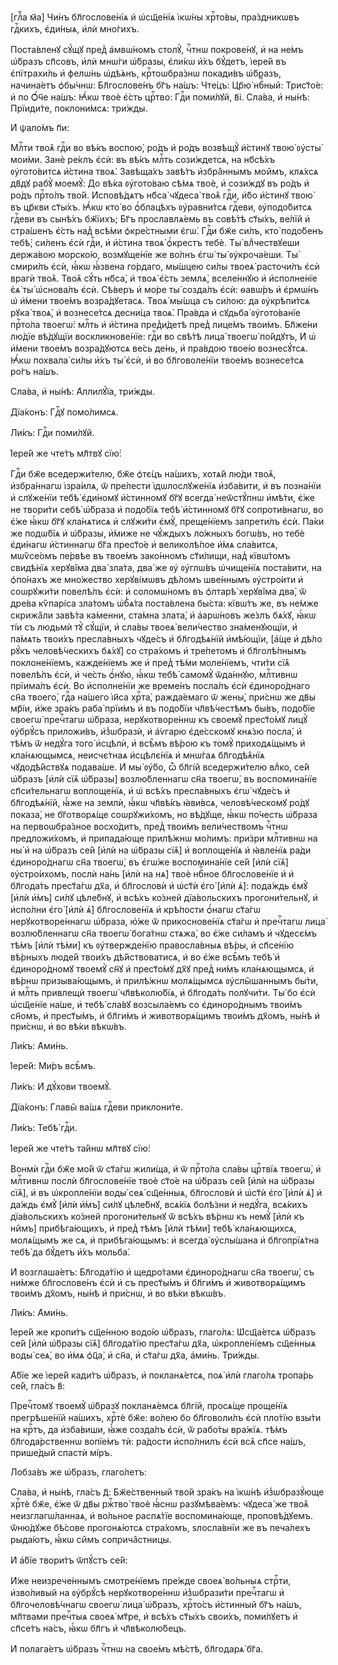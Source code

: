 [глⷡ҇а м҃а] Чи́нъ бл҃гослове́нїѧ и҆ ѡ҆сщ҃е́нїѧ і҆кѡ́ны хрⷭ҇то́вы, пра́здникѡвъ
гдⷭ҇кихъ, є҆ди́ныѧ, и҆лѝ мно́гихъ.

Поста́вленꙋ сꙋ́щꙋ пред̾ а҆мвѡ́номъ столꙋ̀, чⷭ҇тнѡ покрове́нꙋ, и҆ на не́мъ
ѡ҆́бразъ сп҃совъ, и҆лѝ мнѡ́ги ѡ҆́бразы, є҆ли́кѡ и҆̀хъ бꙋ́детъ, і҆ере́й въ
є҆пїтрахи́ль и҆ фелѡ́нь ѡ҆дѣ́ѧнъ, крⷭ҇тоѡбра́знѡ покади́въ ѡ҆́бразъ, начина́етъ
ѻ҆бы́чнѡ: Бл҃гослове́нъ бг҃ъ на́шъ: Чте́цъ: Цр҃ю̀ нбⷭ҇ный: Трист҃о́е: и҆ по
Ѻ҆́ч҃е на́шъ: Ꙗ҆́кѡ твоѐ є҆́сть црⷭ҇тво: Гдⷭ҇и поми́лꙋй, в҃і. Сла́ва, и҆ ны́нѣ:
Прїиди́те, поклони́мсѧ: три́жды.

И҆ ѱало́мъ п҃и:

Млⷭ҇ти твоѧ̑ гдⷭ҇и во вѣ́къ воспою̀, ро́дъ и҆ ро́дъ возвѣщꙋ̀ и҆́стинꙋ твою̀
ᲂу҆сты̀ мои́ми. Занѐ ре́клъ є҆сѝ: въ вѣ́къ млⷭ҇ть сози́ждетсѧ, на нб҃сѣ́хъ
ᲂу҆гото́витсѧ и҆́стина твоѧ̀. Завѣща́хъ завѣ́тъ и҆збра̑ннымъ мои̑мъ, клѧ́хсѧ
дв҃дꙋ рабꙋ̀ моемꙋ̀: До вѣ́ка ᲂу҆гото́ваю сѣ́мѧ твоѐ, и҆ сози́ждꙋ въ ро́дъ и҆
ро́дъ прⷭ҇то́лъ тво́й. И҆сповѣ́дѧтъ нб҃са̀ чꙋдеса̀ твоѧ̑ гдⷭ҇и, и҆́бо и҆́стинꙋ
твою̀ въ цр҃кви ст҃ы́хъ. Ꙗ҆́кѡ кто̀ во ѻ҆́блацѣхъ ᲂу҆равни́тсѧ гдⷭ҇еви,
ᲂу҆подо́битсѧ гдⷭ҇еви въ сынѣ́хъ бж҃їихъ; Бг҃ъ прославлѧ́емь въ совѣ́тѣ ст҃ы́хъ,
ве́лїй и҆ стра́шенъ є҆́сть над̾ всѣ́ми ѻ҆кре́стными є҆гѡ̀. Гдⷭ҇и бж҃е си́лъ,
кто̀ подо́бенъ тебѣ̀; си́ленъ є҆сѝ гдⷭ҇и, и҆ и҆́стина твоѧ̀ ѻ҆́крестъ тебѐ. Ты̀
влⷣчествꙋеши держа́вою морско́ю, возмꙋще́нїе же во́лнъ є҆гѡ̀ ты̀ ᲂу҆кроча́еши.
Ты̀ смири́лъ є҆сѝ, ꙗ҆́кѡ ꙗ҆́звена го́рдаго, мы́шцею си́лы твоеѧ̀ расточи́лъ є҆сѝ
врагѝ твоѧ̑. Твоѧ̑ сꙋ́ть нб҃са̀, и҆ твоѧ̀ є҆́сть землѧ̀, вселе́ннꙋю и҆
и҆сполне́нїе є҆ѧ̀ ты̀ ѡ҆снова́лъ є҆сѝ. Сѣ́веръ и҆ мо́ре ты̀ созда́лъ є҆сѝ:
ѳавѡ́ръ и҆ є҆рмѡ́нъ ѡ҆ и҆́мени твое́мъ возра́дꙋетасѧ. Твоѧ̀ мы́шца съ си́лою: да
ᲂу҆крѣпи́тсѧ рꙋка̀ твоѧ̀, и҆ вознесе́тсѧ десни́ца твоѧ̀. Пра́вда и҆ сꙋдьба̀
ᲂу҆гото́ванїе прⷭ҇то́ла твоегѡ̀: млⷭ҇ть и҆ и҆́стина пред̾и́детѣ пред̾ лице́мъ
твои́мъ. Бл҃же́ни лю́дїе вѣ́дꙋщїи воскликнове́нїе: гдⷭ҇и во свѣ́тѣ лица̀ твоегѡ̀
по́йдꙋтъ, И҆ ѡ҆ и҆́мени твое́мъ возра́дꙋютсѧ ве́сь де́нь, и҆ пра́вдою твое́ю
вознесꙋ́тсѧ. Ꙗ҆́кѡ похвала̀ си́лы и҆́хъ ты̀ є҆сѝ, и҆ во бл҃говоле́нїи твое́мъ
вознесе́тсѧ ро́гъ на́шъ.

Сла́ва, и҆ ны́нѣ: А҆ллилꙋ́їа, три́жды.

Дїа́конъ: Гдⷭ҇ꙋ помо́лимсѧ.

Ли́къ: Гдⷭ҇и поми́лꙋй.

І҆ере́й же чте́тъ мл҃твꙋ сїю̀:

Гдⷭ҇и бж҃е вседержи́телю, бж҃е ѻ҆тє́цъ на́шихъ, хотѧ́й лю́ди твоѧ̑,
и҆збра́ннагѡ і҆зра́илѧ, ѿ пре́лести і҆дѡлослꙋже́нїѧ и҆зба́вити, и҆ въ позна́нїи
и҆ слꙋже́нїи тебѣ̀ є҆ди́номꙋ и҆́стинномꙋ бг҃ꙋ всегда̀ неѿстꙋ́пнѡ и҆мѣ́ти, є҆́же
не твори́ти себѣ̀ ѡ҆́браза и҆ подо́бїѧ тебѣ̀ и҆́стинномꙋ бг҃ꙋ сопроти́внагѡ, во
є҆́же ꙗ҆́кѡ бг҃ꙋ кла́нѧтисѧ и҆ слꙋжи́ти є҆мꙋ̀, преще́нїемъ запрети́лъ є҆сѝ.
Па́ки же подѡ́бїѧ и҆ ѡ҆́бразы, и҆́миже не чꙋ́ждыхъ ло́жныхъ богѡ́въ, но тебѐ
є҆ди́нагѡ и҆́стиннагѡ бг҃а прест҃о́е и҆ великолѣ́пое и҆́мѧ сла́витсѧ, мѡѷсе́омъ
пе́рвѣе въ твое́мъ зако́нномъ ст҃и́лищи, над̾ кївѡ́томъ свидѣ́нїѧ херꙋві̑ма два̀
зла́та, два́ же ᲂу҆ ᲂу҆глѡ́въ ѡ҆чище́нїѧ поста́вити, на ѻ҆по́нахъ же мно́жество
херꙋві́мѡвъ дѣ́ломъ шве́ннымъ ᲂу҆стро́ити и҆ соѡрꙋжи́ти повелѣ́лъ є҆сѝ: и҆
соломѡ́номъ въ ѻ҆лтарѣ̀ херꙋві̑ма два̀, ѿ дре́ва кѷпарі́са зла́томъ ѡ҆б̾ѧ́та
поста́влена бы́ста: кївѡ́тъ же, въ не́мже скрижа̑ли завѣ́та ка́менни, ста́мна
злата̀, и҆ а҆арѡ́новъ же́злъ бѧ́хꙋ, ꙗ҆́кѡ ті́и съ людьмѝ тꙋ̀ сꙋ́щїи, и҆ сла́вы
твоеѧ̀ вели́чество зна́менꙋющїи, и҆ па́мѧть твои́хъ пресла́вныхъ чꙋде́съ и҆
бл҃годѣѧ́нїй и҆мѣ́ющїи, [а҆́ще и҆ дѣ́ло рꙋ́къ человѣ́ческихъ бѧ́хꙋ] со стра́хомъ
и҆ тре́петомъ и҆ бл҃голѣ́пнымъ поклоне́нїемъ, кажде́нїемъ же и҆ пред̾ тѣ́ми
моле́нїемъ, чти́ти сїѧ̑ повелѣ́лъ є҆сѝ, и҆ че́сть ѻ҆́нꙋю, ꙗ҆́кѡ тебѣ̀ самомꙋ̀
ѿда́ннꙋю, млⷭ҇тивнѡ прїима́лъ є҆сѝ. Во и҆сполне́нїи же време́нъ посла́лъ є҆сѝ
є҆диноро́днаго сн҃а твоего̀, гдⷭ҇а на́шего і҆и҃са хрⷭ҇та̀, ражда́емаго ѿ жены̀,
при́снѡ же дв҃ы мр҃і́и, и҆́же зра́къ раба̀ прїи́мъ и҆ въ подо́бїи чл҃вѣ́честѣмъ
бы́въ, подо́бїе своегѡ̀ пречⷭ҇тагѡ ѡ҆́браза, нерꙋкотворе́ннѡ къ своемꙋ̀
прест҃о́мꙋ лицꙋ̀ ᲂу҆брꙋ́съ приложи́въ, и҆з̾ѡбразѝ, и҆ а҆́ѵгарю є҆де́сскомꙋ
кнѧ́зю посла̀, и҆ тѣ́мъ ѿ недꙋ́га того̀ и҆сцѣлѝ, и҆ всѣ̑мъ вѣ́рою къ томꙋ̀
приходѧ́щымъ и҆ кла́нѧющымсѧ, неисчє́тнаѧ и҆сцѣлє́нїѧ и҆ мнѡ́гаѧ бл҃годѣѧ̑нїѧ
чꙋдодѣ́йствꙋѧ подава́ше. И҆ мы̀ ᲂу҆̀бо, ѽ бл҃гі́й вседержи́телю влⷣко, се́й
ѡ҆́бразъ [и҆лѝ сїѧ̑ ѡ҆́бразы] возлю́бленнагѡ сн҃а твоегѡ̀, въ воспомина́нїе
сп҃си́тельнагѡ воплоще́нїѧ, и҆ ѡ҆ всѣ́хъ пресла́вныхъ є҆гѡ̀ чꙋде́съ и҆
бл҃годѣѧ́нїй, ꙗ҆́же на землѝ, ꙗ҆́кѡ чл҃вѣ́къ ꙗ҆ви́всѧ, человѣ́ческомꙋ ро́дꙋ
показа̀, не бг҃отворѧ́ще соѡрꙋжи́хомъ, но вѣ́дꙋще, ꙗ҆́кѡ по́честь ѡ҆́браза на
первоѡбра́зное восхо́дитъ, пред̾ твои́мъ вели́чествомъ чⷭ҇тнѡ предложи́хомъ, и҆
припада́юще прилѣ́жнѡ мо́лимъ: при́зри млⷭ҇тивнѡ на ны̀ и҆ на ѡ҆́бразъ се́й
[и҆лѝ на ѡ҆́бразы сїѧ̑] и҆ воплоще́нїѧ и҆ ꙗ҆вле́нїѧ ра́ди є҆диноро́днагѡ сн҃а
твоегѡ̀, въ є҆гѡ́же воспомина́нїе се́й [и҆лѝ сїѧ̑] ᲂу҆стро́ихомъ, послѝ на́нь
[и҆лѝ на нѧ̀] твоѐ нбⷭ҇ное бл҃гослове́нїе и҆ и҆ бл҃года́ть прест҃а́гѡ дх҃а, и҆
бл҃гословѝ и҆ ѡ҆ст҃ѝ є҆го̀ [и҆лѝ ѧ҆̀]: пода́ждь є҆мꙋ̀ [и҆лѝ и҆̀мъ] си́лꙋ
цѣле́бнꙋ, и҆ всѣ́хъ ко́зней дїа́вольскихъ прогони́тельнꙋ, и҆ и҆спо́лни є҆го̀
[и҆лѝ ѧ҆̀] бл҃гослове́нїѧ и҆ крѣ́пости ѻ҆́нагѡ ст҃а́гѡ нерꙋкотворе́ннагѡ
ѡ҆́браза, ю҆́же ѿ прикоснове́нїѧ ст҃а́гѡ и҆ пречⷭ҇тагѡ лица̀ возлю́бленнагѡ сн҃а
твоегѡ̀ бога́тнѡ стѧжа̀, во є҆́же си́ламъ и҆ чꙋдесє́мъ тѣ́мъ [и҆лѝ тѣ́ми] къ
ᲂу҆твержде́нїю правосла́вныѧ вѣ́ры, и҆ сп҃се́нїю вѣ́рныхъ люде́й твои́хъ
дѣ́йствоватисѧ, и҆ во є҆́же всѣ̑мъ тебѣ̀ и҆ є҆диноро́дномꙋ твоемꙋ̀ сн҃ꙋ и҆
прест҃о́мꙋ дх҃ꙋ пред̾ ни́мъ кла́нѧющымсѧ, и҆ вѣ́рнѡ призыва́ющымъ, и҆ прилѣ́жнѡ
молѧ́щымсѧ ᲂу҆слы̑шаннымъ бы́ти, и҆ млⷭ҇ть привлещѝ твоегѡ̀ чл҃вѣколю́бїѧ, и҆
бл҃года́ть полꙋчи́ти. Ты́ бо є҆сѝ ѡ҆сщ҃е́нїе на́ше, и҆ тебѣ̀ сла́вꙋ возсыла́емъ
со є҆диноро́днымъ твои́мъ сн҃омъ, и҆ прест҃ы́мъ, и҆ бл҃ги́мъ и҆ животворѧ́щимъ
твои́мъ дх҃омъ, ны́нѣ и҆ при́снѡ, и҆ во вѣ́ки вѣкѡ́въ.

Ли́къ: А҆ми́нь.

І҆ере́й: Ми́ръ всѣ̑мъ.

Ли́къ: И҆ дꙋ́хови твоемꙋ̀.

Дїа́конъ: Главы̑ ва́шѧ гдⷭ҇еви приклони́те.

Ли́къ: Тебѣ̀ гдⷭ҇и.

І҆ере́й же чте́тъ та́йнѡ мл҃твꙋ сїю̀:

Вонмѝ гдⷭ҇и бж҃е мо́й ѿ ст҃а́гѡ жили́ща, и҆ ѿ прⷭ҇то́ла сла́вы црⷭ҇твїѧ
твоегѡ̀, и҆ млⷭ҇тивнѡ послѝ бл҃гослове́нїе твоѐ ст҃о́е на ѡ҆́бразъ се́й [и҆лѝ на
ѡ҆́бразы сїѧ̑], и҆ въ ѡ҆кропле́нїи воды̀ сеѧ̀ сщ҃е́нныѧ, бл҃гословѝ и҆ ѡ҆ст҃ѝ
є҆го̀ [и҆лѝ ѧ҆̀] и҆ да́ждь є҆мꙋ̀ [и҆лѝ и҆̀мъ] си́лꙋ цѣле́бнꙋ, всѧ́кїѧ болѣ́зни
и҆ недꙋ́га, всѧ́кихъ дїа́вольскихъ ко́зней прогони́тельнꙋ ѿ всѣ́хъ вѣ́рнѡ къ
немꙋ̀ [и҆лѝ къ ни̑мъ] прибѣга́ющихъ, и҆ пред̾ тѣ́мъ [и҆лѝ тѣ́ми] тебѣ̀
кла́нѧющихсѧ, молѧ́щымъ же сѧ, и҆ прибѣга́ющымъ: и҆ всегда̀ ᲂу҆слы́шана и҆
бл҃гопрїѧ́тна тебѣ̀ да бꙋ́детъ и҆́хъ мольба̀.

И҆ возглаша́етъ: Бл҃года́тїю и҆ щедро́тами є҆диноро́днагѡ сн҃а твоегѡ̀, съ
ни́мже бл҃гослове́нъ є҆сѝ и҆ съ прест҃ы́мъ и҆ бл҃ги́мъ и҆ животворѧ́щимъ твои́мъ
дх҃омъ, ны́нѣ и҆ при́снѡ, и҆ во вѣ́ки вѣкѡ́въ.

Ли́къ: А҆ми́нь.

І҆ере́й же кропи́тъ сщ҃е́нною водо́ю ѡ҆́бразъ, глаго́лѧ: Ѡ҆сщ҃а́етсѧ ѡ҆́бразъ
се́й [и҆лѝ ѡ҆́бразы сїѧ̑] бл҃года́тїю прест҃а́гѡ дх҃а, ѡ҆кропле́нїемъ сщ҃е́нныѧ
воды̀ сеѧ̀, во и҆́мѧ ѻ҆ц҃а̀, и҆ сн҃а, и҆ ст҃а́гѡ дх҃а, а҆ми́нь. Три́жды.

А҆́бїе же і҆ере́й кади́тъ ѡ҆́бразъ, и҆ покланѧ́етсѧ, поѧ̀ и҆лѝ глаго́лѧ
тропа́рь се́й, гла́съ в҃:

Пречⷭ҇томꙋ твоемꙋ̀ ѡ҆́бразꙋ покланѧ́емсѧ бл҃гі́й, просѧ́ще проще́нїѧ
прегрѣше́нїй на́шихъ, хрⷭ҇тѐ бж҃е: во́лею бо бл҃говоли́лъ є҆сѝ пло́тїю взы́ти на
крⷭ҇тъ, да и҆зба́виши, ꙗ҆̀же созда́лъ є҆сѝ, ѿ рабо́ты вра́жїѧ. тѣ́мъ
бл҃года́рственнѡ вопїе́мъ тѝ: ра́дости и҆спо́лнилъ є҆сѝ всѧ̑ сп҃се на́шъ,
прише́дый спастѝ мі́ръ.

Лобза́въ же ѡ҆́бразъ, глаго́летъ:

Сла́ва, и҆ ны́нѣ, гла́съ д҃: Бж҃е́ственный тво́й зра́къ на і҆кѡ́нѣ
и҆з̾ѡбразꙋ́юще хрⷭ҇тѐ бж҃е, є҆́же ѿ дв҃ы ржⷭ҇тво̀ твоѐ ꙗ҆́снѡ разꙋмѣва́емъ:
чꙋдеса́ же твоѧ̑ неизглагѡ́ланнаѧ, и҆ во́льное распѧ́тїе воспомина́юще,
проповѣ́дꙋемъ. ѿню́дꙋже бѣ́сове прогонѧ́ютсѧ стра́хомъ, ѕлосла́внїи же въ
печа́лехъ рыда́ютъ, ꙗ҆́кѡ си̑мъ соприча̑стницы.

И҆ а҆́бїе твори́тъ ѿпꙋ́стъ се́й:

И҆́же неизрече́ннымъ смотре́нїемъ пре́жде своеѧ̀ во́льныѧ стрⷭ҇ти, и҆зво́ливый
на ᲂу҆брꙋ́сѣ нерꙋкотворе́ннѡ и҆з̾ѡбрази́ти пречⷭ҇тагѡ и҆ бл҃гочеловѣ́чнагѡ
своегѡ̀ лица̀ ѡ҆́бразъ, хрⷭ҇то́съ и҆́стинный бг҃ъ на́шъ, мл҃твами пречⷭ҇тыѧ
своеѧ̀ мт҃ре, и҆ всѣ́хъ ст҃ы́хъ свои́хъ, поми́лꙋетъ и҆ сп҃се́тъ на́съ, ꙗ҆́кѡ
бл҃гъ и҆ чл҃вѣколю́бецъ.

И҆ полага́етъ ѡ҆́бразъ чⷭ҇тнѡ на свое́мъ мѣ́стѣ, бл҃годарѧ̀ бг҃а.


